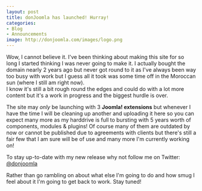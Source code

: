 ```yaml
---
layout: post
title: donJoomla has launched! Hurray!
categories: 
- Blog
- Announcements
image: http://donjoomla.com/images/logo.png
--- 
```

Wow, I cannot believe it. I've been thinking about making this site for so long I started thinking I was never going to make it. I actually bought the domain nearly 2 years ago but never got round to it as I've always been way too busy with work but I guess all it took was some time off in the Moroccan sun (where I still am right now).  
I know it's still a bit rough round the edges and could do with a lot more content but it's a work in progress and the biggest hurdle is over.

The site may *only* be launching with 3 **Joomla! extensions** but whenever I have the time I will be cleaning up another and uploading it here so you can expect many more as my harddrive is full to bursting with 5 years worth of components, modules & plugins! Of course many of them are outdated by now or cannot be published due to agreements with clients but there's still a fair few that I am sure will be of use and many more I'm currently working on!

To stay up-to-date with my new release why not follow me on Twitter: [@donjoomla](https://twitter.com/donjoomla)

Rather than go rambling on about what else I'm going to do and how smug I feel about it I'm going to get back to work. Stay tuned!

